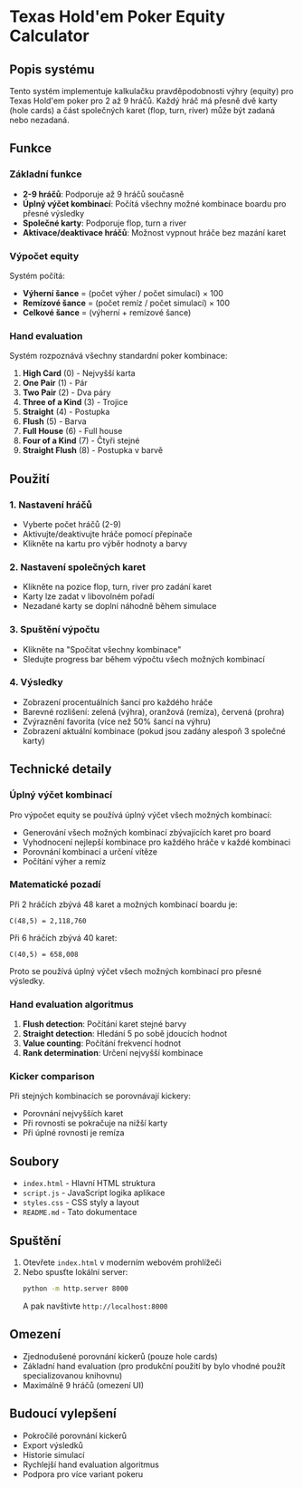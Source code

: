 # Texas Hold'em Poker Equity Calculator

## Popis systému

Tento systém implementuje kalkulačku pravděpodobnosti výhry (equity) pro Texas Hold'em poker pro 2 až 9 hráčů. Každý hráč má přesně dvě karty (hole cards) a část společných karet (flop, turn, river) může být zadaná nebo nezadaná.

## Funkce

### Základní funkce
- **2-9 hráčů**: Podporuje až 9 hráčů současně
- **Úplný výčet kombinací**: Počítá všechny možné kombinace boardu pro přesné výsledky
- **Společné karty**: Podporuje flop, turn a river
- **Aktivace/deaktivace hráčů**: Možnost vypnout hráče bez mazání karet

### Výpočet equity
Systém počítá:
- **Výherní šance** = (počet výher / počet simulací) × 100
- **Remízové šance** = (počet remíz / počet simulací) × 100
- **Celkové šance** = (výherní + remízové šance)

### Hand evaluation
Systém rozpoznává všechny standardní poker kombinace:
1. **High Card** (0) - Nejvyšší karta
2. **One Pair** (1) - Pár
3. **Two Pair** (2) - Dva páry
4. **Three of a Kind** (3) - Trojice
5. **Straight** (4) - Postupka
6. **Flush** (5) - Barva
7. **Full House** (6) - Full house
8. **Four of a Kind** (7) - Čtyři stejné
9. **Straight Flush** (8) - Postupka v barvě

## Použití

### 1. Nastavení hráčů
- Vyberte počet hráčů (2-9)
- Aktivujte/deaktivujte hráče pomocí přepínače
- Klikněte na kartu pro výběr hodnoty a barvy

### 2. Nastavení společných karet
- Klikněte na pozice flop, turn, river pro zadání karet
- Karty lze zadat v libovolném pořadí
- Nezadané karty se doplní náhodně během simulace

### 3. Spuštění výpočtu
- Klikněte na "Spočítat všechny kombinace"
- Sledujte progress bar během výpočtu všech možných kombinací

### 4. Výsledky
- Zobrazení procentuálních šancí pro každého hráče
- Barevné rozlišení: zelená (výhra), oranžová (remíza), červená (prohra)
- Zvýraznění favorita (více než 50% šancí na výhru)
- Zobrazení aktuální kombinace (pokud jsou zadány alespoň 3 společné karty)

## Technické detaily

### Úplný výčet kombinací
Pro výpočet equity se používá úplný výčet všech možných kombinací:
- Generování všech možných kombinací zbývajících karet pro board
- Vyhodnocení nejlepší kombinace pro každého hráče v každé kombinaci
- Porovnání kombinací a určení vítěze
- Počítání výher a remíz

### Matematické pozadí
Při 2 hráčích zbývá 48 karet a možných kombinací boardu je:
```
C(48,5) = 2,118,760
```

Při 6 hráčích zbývá 40 karet:
```
C(40,5) = 658,008
```

Proto se používá úplný výčet všech možných kombinací pro přesné výsledky.

### Hand evaluation algoritmus
1. **Flush detection**: Počítání karet stejné barvy
2. **Straight detection**: Hledání 5 po sobě jdoucích hodnot
3. **Value counting**: Počítání frekvencí hodnot
4. **Rank determination**: Určení nejvyšší kombinace

### Kicker comparison
Při stejných kombinacích se porovnávají kickery:
- Porovnání nejvyšších karet
- Při rovnosti se pokračuje na nižší karty
- Při úplné rovnosti je remíza

## Soubory

- `index.html` - Hlavní HTML struktura
- `script.js` - JavaScript logika aplikace
- `styles.css` - CSS styly a layout
- `README.md` - Tato dokumentace

## Spuštění

1. Otevřete `index.html` v moderním webovém prohlížeči
2. Nebo spusťte lokální server:
   ```bash
   python -m http.server 8000
   ```
   A pak navštivte `http://localhost:8000`

## Omezení

- Zjednodušené porovnání kickerů (pouze hole cards)
- Základní hand evaluation (pro produkční použití by bylo vhodné použít specializovanou knihovnu)
- Maximálně 9 hráčů (omezení UI)

## Budoucí vylepšení

- Pokročilé porovnání kickerů
- Export výsledků
- Historie simulací
- Rychlejší hand evaluation algoritmus
- Podpora pro více variant pokeru 